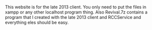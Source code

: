 This website is for the late 2013 client. You only need to put the files in xampp or any other localhost program thing. Also Revival.7z contains a program that I created with the late 2013 client and RCCService and everything eles should be easy.
